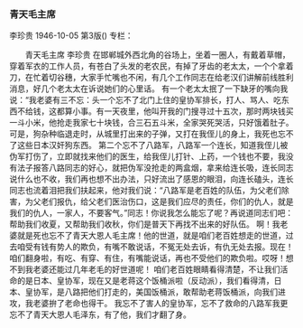 ### 青天毛主席
李珍贵
1946-10-05
第3版()
专栏：

　　青天毛主席
    李珍贵
    在邯郸城外西北角的谷场上，坐着一圈人，有戴着草帽，穿着军衣的工作人员，有苍白了头发的老农民，有掉了牙齿的老太太，一个个拿着刀，在忙着切谷穗，大家手忙嘴也不闲，有几个工作同志在给老汉们讲解前线胜利消息，好几个老太太在诉说她们的心里话。
    有一个老太太抿了一下缺牙的嘴向我说：“我老婆有三不忘：头一个忘不了北门上住的皇协军排长，打人、骂人、吃东西不给钱，这都算小事。有一天夜里，他叫开我的门搜寻过十五次，那时两块钱买一斗小米，他抢走我家七十块钱，合三石五斗米，全家哭死哭活，只好饿着肚子。可是，狗杂种临退走时，从城里打出来的子弹，又打在我侄儿的身上，我死也忘不了这些日本汉奸狗东西。
    第二个忘不了八路军，八路军一个连长，知道我侄儿被伪军打伤了，立即就找来他们的医生，给我侄儿打针、上药，一个钱也不要，我没有法子报答八路同志的好心，就把伪军没抢走的两盒烟，拿来给连长吸，连长同志说什么也不收，我们再也想不出办法，只好流出了感恩的眼泪，向连长磕头，连长同志也流着泪把我们扶起来，他对我们说：“八路军是老百姓的队伍，为父老们除害，为父老们报仇，给父老们医治伤口，这是我们应尽的责任，你们的仇人，就是我们的仇人，一家人，不要客气。”同志！你说我怎么能忘了呢？再说道同志们吧：帮助我们收夏，又帮助我们收秋，你们是普天下再找不出来的好队伍。
    啊！我老婆就是死也忘不了青天大恩人毛主席！他的世道，就是咱们老百姓想走的世道，过去咱受有钱有势人的欺负，有嘴不敢说话，不冤无处去诉，有仇无处去报。现在！咱们翻身啦，有吃、有穿、有住，有嘴能说话，再也不受他们的欺负啦。哎呀！想不到我老婆还能过几年老毛的好世道呢！
    咱们老百姓眼睛看得清楚，不让我们活命的是日本、皇协军，现在又是老蒋这个饭桶派啦（反动派），我们看得清，日本、皇协军，是八路把他们打走的，美国饭桶派，敢帮助老蒋饭桶派，向我们进攻，我老婆拚了老命也得干。
    我忘不了害人的皇协军，忘不了救命的八路军我更忘不了青天大恩人毛泽东，有了他，我们才翻了身。
